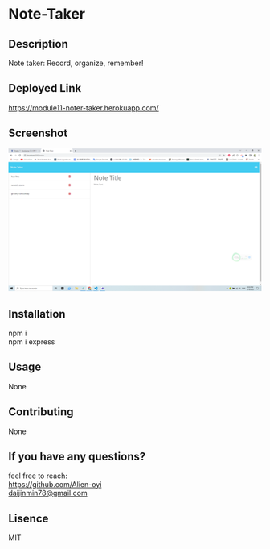 
# Note-Taker

## Description
Note taker: Record, organize, remember!

## Deployed Link
https://module11-noter-taker.herokuapp.com/

## Screenshot
![App Screenshot](https://github.com/Alien-oyi/module11-Note-Taker/blob/main/imgs/Screenshot%20(166).png?raw=true)

## Installation
npm i <br /> npm i express

## Usage
None

## Contributing
None


## If you have any questions?
feel free to reach:<br/> 
https://github.com/Alien-oyi<br/>
daijinmin78@gmail.com

## Lisence
MIT 

